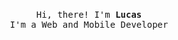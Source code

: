 <p align="center">
  <br>
  <samp>
    Hi, there! I'm <strong>Lucas</strong>
    <br> I'm a Web and Mobile Developer <br>
  </samp>
</p>
